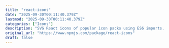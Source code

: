 ```yaml
---
title: "react-icons"
date: "2025-09-30T00:11:40.379Z"
lastmod: "2025-09-30T00:11:40.379Z"
categories: ["Icons"]
description: "SVG React icons of popular icon packs using ES6 imports. Latest version: 5.5.0, last published: 7 months ago. Start using react-icons in your project by running `npm i react-icons`. There are 8902 other projects in the npm registry using react-icons."
original_url: "https://www.npmjs.com/package/react-icons"
draft: false
---
```

